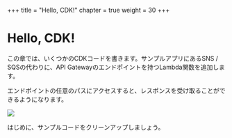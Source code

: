 +++
title = "Hello, CDK!"
chapter = true
weight = 30
+++

# Hello, CDK!

この章では、いくつかのCDKコードを書きます。サンプルアプリにあるSNS / SQSの代わりに、API Gatewayのエンドポイントを持つLambda関数を追加します。

エンドポイントの任意のパスにアクセスすると、レスポンスを受け取ることができるようになります。

![](/images/hello-arch.png)

はじめに、サンプルコードをクリーンアップしましょう。

